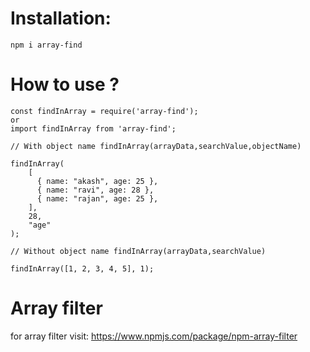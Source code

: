# Installation:

```
npm i array-find
```

# How to use ?

```
const findInArray = require('array-find');
or
import findInArray from 'array-find';

// With object name findInArray(arrayData,searchValue,objectName)

findInArray(
    [
      { name: "akash", age: 25 },
      { name: "ravi", age: 28 },
      { name: "rajan", age: 25 },
    ],
    28,
    "age"
);

// Without object name findInArray(arrayData,searchValue)

findInArray([1, 2, 3, 4, 5], 1);
```

# Array filter 
 for array filter visit: https://www.npmjs.com/package/npm-array-filter

